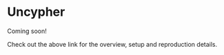 # Uncypher
Coming soon!

Check out the above link for the overview, setup and reproduction details.
